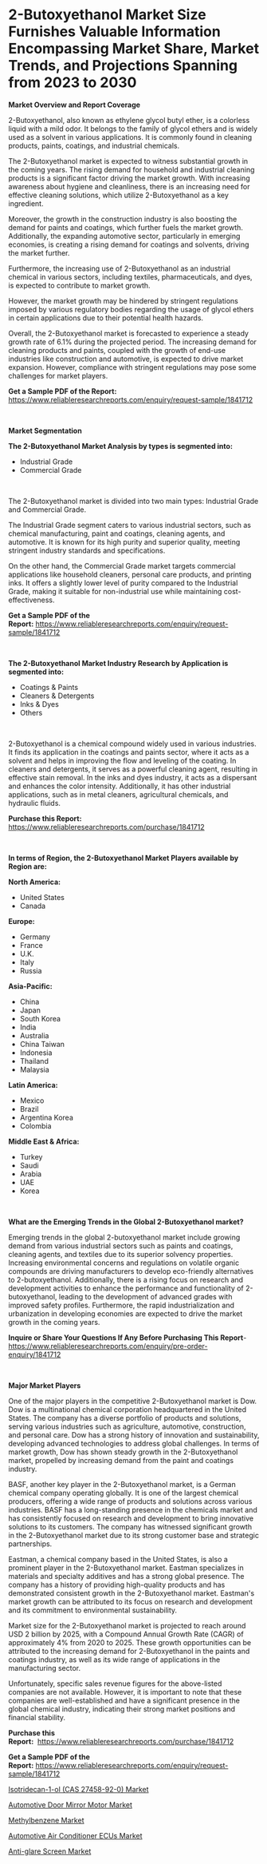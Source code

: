 <p><h1>2-Butoxyethanol Market Size Furnishes Valuable Information Encompassing Market Share, Market Trends, and Projections Spanning from 2023 to 2030</h1></p><p><strong>Market Overview and Report Coverage</strong></p>
<p><p>2-Butoxyethanol, also known as ethylene glycol butyl ether, is a colorless liquid with a mild odor. It belongs to the family of glycol ethers and is widely used as a solvent in various applications. It is commonly found in cleaning products, paints, coatings, and industrial chemicals.</p><p>The 2-Butoxyethanol market is expected to witness substantial growth in the coming years. The rising demand for household and industrial cleaning products is a significant factor driving the market growth. With increasing awareness about hygiene and cleanliness, there is an increasing need for effective cleaning solutions, which utilize 2-Butoxyethanol as a key ingredient.</p><p>Moreover, the growth in the construction industry is also boosting the demand for paints and coatings, which further fuels the market growth. Additionally, the expanding automotive sector, particularly in emerging economies, is creating a rising demand for coatings and solvents, driving the market further.</p><p>Furthermore, the increasing use of 2-Butoxyethanol as an industrial chemical in various sectors, including textiles, pharmaceuticals, and dyes, is expected to contribute to market growth.</p><p>However, the market growth may be hindered by stringent regulations imposed by various regulatory bodies regarding the usage of glycol ethers in certain applications due to their potential health hazards.</p><p>Overall, the 2-Butoxyethanol market is forecasted to experience a steady growth rate of 6.1% during the projected period. The increasing demand for cleaning products and paints, coupled with the growth of end-use industries like construction and automotive, is expected to drive market expansion. However, compliance with stringent regulations may pose some challenges for market players.</p></p>
<p><strong>Get a Sample PDF of the Report:</strong> <a href="https://www.reliableresearchreports.com/enquiry/request-sample/1841712">https://www.reliableresearchreports.com/enquiry/request-sample/1841712</a></p>
<p>&nbsp;</p>
<p><strong>Market Segmentation</strong></p>
<p><strong>The 2-Butoxyethanol Market Analysis by types is segmented into:</strong></p>
<p><ul><li>Industrial Grade</li><li>Commercial Grade</li></ul></p>
<p>&nbsp;</p>
<p><p>The 2-Butoxyethanol market is divided into two main types: Industrial Grade and Commercial Grade. </p><p>The Industrial Grade segment caters to various industrial sectors, such as chemical manufacturing, paint and coatings, cleaning agents, and automotive. It is known for its high purity and superior quality, meeting stringent industry standards and specifications. </p><p>On the other hand, the Commercial Grade market targets commercial applications like household cleaners, personal care products, and printing inks. It offers a slightly lower level of purity compared to the Industrial Grade, making it suitable for non-industrial use while maintaining cost-effectiveness.</p></p>
<p><strong>Get a Sample PDF of the Report:</strong>&nbsp;<a href="https://www.reliableresearchreports.com/enquiry/request-sample/1841712">https://www.reliableresearchreports.com/enquiry/request-sample/1841712</a></p>
<p>&nbsp;</p>
<p><strong>The 2-Butoxyethanol Market Industry Research by Application is segmented into:</strong></p>
<p><ul><li>Coatings & Paints</li><li>Cleaners & Detergents</li><li>Inks & Dyes</li><li>Others</li></ul></p>
<p>&nbsp;</p>
<p><p>2-Butoxyethanol is a chemical compound widely used in various industries. It finds its application in the coatings and paints sector, where it acts as a solvent and helps in improving the flow and leveling of the coating. In cleaners and detergents, it serves as a powerful cleaning agent, resulting in effective stain removal. In the inks and dyes industry, it acts as a dispersant and enhances the color intensity. Additionally, it has other industrial applications, such as in metal cleaners, agricultural chemicals, and hydraulic fluids.</p></p>
<p><strong>Purchase this Report:</strong>&nbsp; <a href="https://www.reliableresearchreports.com/purchase/1841712">https://www.reliableresearchreports.com/purchase/1841712</a></p>
<p>&nbsp;</p>
<p><strong>In terms of Region, the 2-Butoxyethanol Market Players available by Region are:</strong></p>
<p>
    <p> <strong> North America: </strong>
        <ul>
            <li>United States</li>
            <li>Canada</li>
        </ul>
        </p> 
    <p> <strong> Europe: </strong>
        <ul>
            <li>Germany</li>
            <li>France</li>
            <li>U.K.</li>
            <li>Italy</li>
            <li>Russia</li>
        </ul>
        </p> 
    <p> <strong> Asia-Pacific: </strong>
        <ul>
            <li>China</li>
            <li>Japan</li>
            <li>South Korea</li>
            <li>India</li>
            <li>Australia</li>
            <li>China Taiwan</li>
            <li>Indonesia</li>
            <li>Thailand</li>
            <li>Malaysia</li>
        </ul>
        </p> 
    <p> <strong> Latin America: </strong>
        <ul>
            <li>Mexico</li>
            <li>Brazil</li>
            <li>Argentina Korea</li>
            <li>Colombia</li>
        </ul>
        </p> 
    <p> <strong> Middle East & Africa: </strong>
        <ul>
            <li>Turkey</li>
            <li>Saudi</li>
            <li>Arabia</li>
            <li>UAE</li>
            <li>Korea</li>
        </ul>
    </p>
    </p>
<p>&nbsp;</p>
<p><strong>What are the Emerging Trends in the Global 2-Butoxyethanol market?</strong></p>
<p><p>Emerging trends in the global 2-butoxyethanol market include growing demand from various industrial sectors such as paints and coatings, cleaning agents, and textiles due to its superior solvency properties. Increasing environmental concerns and regulations on volatile organic compounds are driving manufacturers to develop eco-friendly alternatives to 2-butoxyethanol. Additionally, there is a rising focus on research and development activities to enhance the performance and functionality of 2-butoxyethanol, leading to the development of advanced grades with improved safety profiles. Furthermore, the rapid industrialization and urbanization in developing economies are expected to drive the market growth in the coming years.</p></p>
<p><strong>Inquire or Share Your Questions If Any Before Purchasing This Report</strong>- <a href="https://www.reliableresearchreports.com/enquiry/pre-order-enquiry/1841712">https://www.reliableresearchreports.com/enquiry/pre-order-enquiry/1841712</a></p>
<p>&nbsp;</p>
<p><strong>Major Market Players</strong></p>
<p><p>One of the major players in the competitive 2-Butoxyethanol market is Dow. Dow is a multinational chemical corporation headquartered in the United States. The company has a diverse portfolio of products and solutions, serving various industries such as agriculture, automotive, construction, and personal care. Dow has a strong history of innovation and sustainability, developing advanced technologies to address global challenges. In terms of market growth, Dow has shown steady growth in the 2-Butoxyethanol market, propelled by increasing demand from the paint and coatings industry.</p><p>BASF, another key player in the 2-Butoxyethanol market, is a German chemical company operating globally. It is one of the largest chemical producers, offering a wide range of products and solutions across various industries. BASF has a long-standing presence in the chemicals market and has consistently focused on research and development to bring innovative solutions to its customers. The company has witnessed significant growth in the 2-Butoxyethanol market due to its strong customer base and strategic partnerships.</p><p>Eastman, a chemical company based in the United States, is also a prominent player in the 2-Butoxyethanol market. Eastman specializes in materials and specialty additives and has a strong global presence. The company has a history of providing high-quality products and has demonstrated consistent growth in the 2-Butoxyethanol market. Eastman's market growth can be attributed to its focus on research and development and its commitment to environmental sustainability.</p><p>Market size for the 2-Butoxyethanol market is projected to reach around USD 2 billion by 2025, with a Compound Annual Growth Rate (CAGR) of approximately 4% from 2020 to 2025. These growth opportunities can be attributed to the increasing demand for 2-Butoxyethanol in the paints and coatings industry, as well as its wide range of applications in the manufacturing sector.</p><p>Unfortunately, specific sales revenue figures for the above-listed companies are not available. However, it is important to note that these companies are well-established and have a significant presence in the global chemical industry, indicating their strong market positions and financial stability.</p></p>
<p><strong>Purchase this Report:</strong>&nbsp;&nbsp;<a href="https://www.reliableresearchreports.com/purchase/1841712">https://www.reliableresearchreports.com/purchase/1841712</a></p>
<p></p>
<p><strong>Get a Sample PDF of the Report:</strong>&nbsp;<a href="https://www.reliableresearchreports.com/enquiry/request-sample/1841712">https://www.reliableresearchreports.com/enquiry/request-sample/1841712</a></p>
<p><p><a href="https://www.linkedin.com/pulse/isotridecan-1-ol-cas-27458-92-0-market-research-report/">Isotridecan-1-ol (CAS 27458-92-0) Market</a></p><p><a href="https://medium.com/@ulicesdoyle2023/analyzing-automotive-door-mirror-motor-market-global-industry-perspective-and-forecast-2023-to-06cabada6e00">Automotive Door Mirror Motor Market</a></p><p><a href="https://www.linkedin.com/pulse/decoding-methylbenzene-market-deep-dive-latest-trends/">Methylbenzene Market</a></p><p><a href="https://medium.com/@shaniekunze/automotive-air-conditioner-ecus-market-furnishes-information-on-market-share-market-trends-and-cf660cae6a59">Automotive Air Conditioner ECUs Market</a></p><p><a href="https://github.com/dringals/Market-Research-Report-List-1/blob/main/anti-glare-screen-market.md">Anti-glare Screen Market</a></p></p>